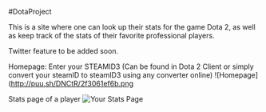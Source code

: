 #DotaProject

This is a site where one can look up their stats for the game Dota 2,
as well as keep track of the stats of their favorite professional players.

Twitter feature to be added soon.

Homepage: Enter your STEAMID3 (Can be found in Dota 2 Client or simply convert your steamID to steamID3 using any converter online)
![Homepage](http://puu.sh/DNCtR/2f3061ef6b.png


Stats page of a player
![Your Stats Page](http://puu.sh/DNCuI/688c22ae15.png)



